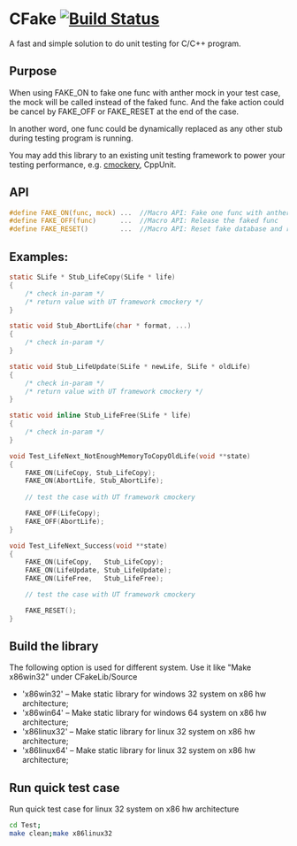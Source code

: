 # CFake [![Build Status](https://travis-ci.org/WangWen-Albert/CFake.svg)](https://travis-ci.org/WangWen-Albert/CFake)
A fast and simple solution to do unit testing for C/C++ program.

## Purpose

When using FAKE_ON to fake one func with anther mock in your
test case, the mock will be called instead of the faked func.
And the fake action could be cancel by FAKE_OFF or FAKE_RESET
at the end of the case. 

In another word, one func could be dynamically replaced as any
other stub during testing program is running.

You may add this library to an existing unit testing framework
to power your testing performance, e.g. [cmockery](https://code.google.com/p/cmockery/), CppUnit.

## API
```c
#define FAKE_ON(func, mock) ...  //Macro API: Fake one func with anther mock
#define FAKE_OFF(func)      ...  //Macro API: Release the faked func
#define FAKE_RESET()        ...  //Macro API: Reset fake database and release all faked func.
```

## Examples:

```c
static SLife * Stub_LifeCopy(SLife * life)
{
    /* check in-param */
    /* return value with UT framework cmockery */
}

static void Stub_AbortLife(char * format, ...)
{
    /* check in-param */
}

static void Stub_LifeUpdate(SLife * newLife, SLife * oldLife)
{
    /* check in-param */
    /* return value with UT framework cmockery */
}

static void inline Stub_LifeFree(SLife * life)
{
    /* check in-param */
}

void Test_LifeNext_NotEnoughMemoryToCopyOldLife(void **state)
{
    FAKE_ON(LifeCopy, Stub_LifeCopy);
    FAKE_ON(AbortLife, Stub_AbortLife);
    
    // test the case with UT framework cmockery

    FAKE_OFF(LifeCopy);
    FAKE_OFF(AbortLife);
}

void Test_LifeNext_Success(void **state)
{
    FAKE_ON(LifeCopy,   Stub_LifeCopy);
    FAKE_ON(LifeUpdate, Stub_LifeUpdate);
    FAKE_ON(LifeFree,   Stub_LifeFree);

    // test the case with UT framework cmockery

    FAKE_RESET();
}
```

## Build the library

The following option is used for different system.
Use it like "Make x86win32" under CFakeLib/Source

* 'x86win32' &ndash; Make static library for windows 32 system on x86 hw architecture;
* 'x86win64' &ndash; Make static library for windows 64 system on x86 hw architecture;
* 'x86linux32' &ndash; Make static library for linux 32 system on x86 hw architecture;
* 'x86linux64' &ndash; Make static library for linux 32 system on x86 hw architecture;

## Run quick test case

Run quick test case for linux 32 system on x86 hw architecture
```bash
cd Test;
make clean;make x86linux32
```
